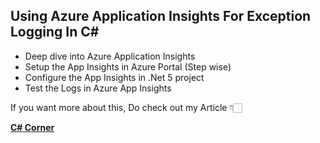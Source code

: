 ## Using Azure Application Insights For Exception Logging In C#

- Deep dive into Azure Application Insights
- Setup the App Insights in Azure Portal (Step wise)
- Configure the App Insights in .Net 5 project
- Test the Logs in Azure App Insights

If you want more about this, Do check out my Article 👇🏻

[**C# Corner**](https://www.c-sharpcorner.com/article/using-azure-application-insights-for-exception-logging-in-c-sharp/ "C# Corner")
